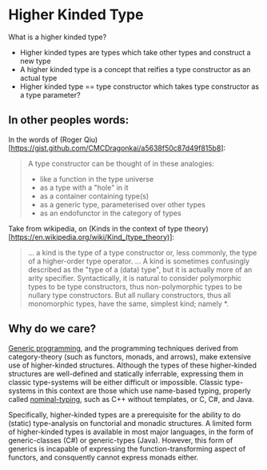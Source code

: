 Higher Kinded Type
==========================
What is a higher kinded type?
* Higher kinded types are types which take other types and construct a new type
* A higher kinded type is a concept that reifies a type constructor as an actual type
* Higher kinded type == type constructor which takes type constructor as a type parameter?

In other peoples words:
-------------
In the words of (Roger Qiu)[https://gist.github.com/CMCDragonkai/a5638f50c87d49f815b8]:
> A type constructor can be thought of in these analogies:
> * like a function in the type universe
> * as a type with a "hole" in it
> * as a container containing type(s)
> * as a generic type, parameterised over other types
> * as an endofunctor in the category of types



Take from wikipedia, on (Kinds in the context of type theory)[https://en.wikipedia.org/wiki/Kind_(type_theory)]:
> ... a kind is the type of a type constructor or, less commonly, the type of a higher-order type operator. 
> ... A kind is sometimes confusingly described as the "type of a (data) type", but it is actually more of an arity specifier. Syntactically, it is natural to consider polymorphic types to be type constructors, thus non-polymorphic types to be nullary type constructors. But all nullary constructors, thus all monomorphic types, have the same, simplest kind; namely *.


Why do we care?
--------------------
[Generic programming](https://en.wikipedia.org/wiki/Generic_programming), and the programming techniques derived from category-theory (such as functors, monads, and arrows), make extensive use of higher-kinded structures. Although the types of these higher-kinded structures are well-defined and statically inferrable, expressing them in classic type-systems will be either difficult or impossible. Classic type-systems in this context are those which use name-based typing, properly called [nominal-typing](https://en.wikipedia.org/wiki/Nominal_type_system), such as C++ without templates, or  C, C#, and Java.

Specifically, higher-kinded types are a prerequisite for the ability to do (static) type-analysis on functorial and monadic structures. A limited form of higher-kinded types is available in most major languages, in the form of generic-classes (C#) or generic-types (Java). However, this form of generics is incapable of expressing the function-transforming aspect of functors, and consquently cannot express monads either.
